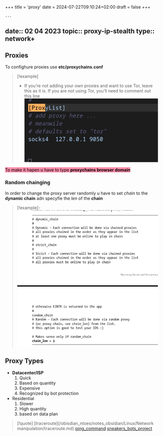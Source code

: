 +++
title = 'proxy'
date = 2024-07-22T09:10:24+02:00
draft = false
+++

    ---
date:: 02 04 2023
topic:: proxy-ip-stealth
type:: network+
---
## Proxies 
To confighure proxies use **etc/proxychains.conf**
>[!example]
>- If you’re not adding your own proxies and want to use Tor, leave this as it is. If you are not using Tor, you’ll need to comment out this line
![ProxyList_visual.png](/static/ProxyList_visual.png)

<mark style="background: #FF5582A6;">To make it hapen u have to type **proxychains browser domain**</mark>
### Random chainging 
In order to change the proxy server randomly u have to set *chain* to the **dynamic chain**
adn specyfie the *len* of the **chain**
>[!example]-
>![DynamicChainn_visual.png](/static/DynamicChainn_visual.png)

## Proxy Types

- **Datacenter/ISP**
	1. Quick 
	2. Based on quantity 
	3. Expensive
	4. Recognized by bot protection
- Residential 
	1. Slower
	2. High quantity 
	3. based on data plan



>[!quote] [traceroute](/obisdian_ntoes/notes_obsidian/Linux/Network manipulation/traceroute.md) [ping_command](/ping_command.md) [sneakers_bots_project](/sneakers_bots_project.md)